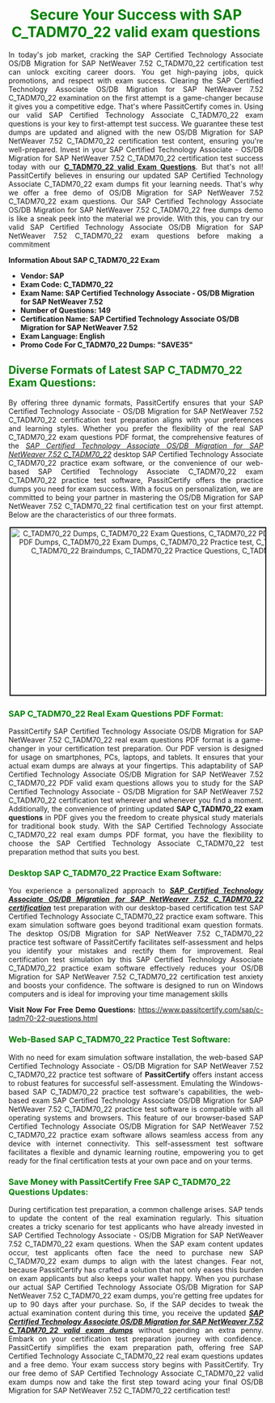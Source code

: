 <h1 style="text-align: center;"><strong><span style="display:block; color:Green; #AED6F1; ">Secure Your Success with SAP C_TADM70_22 valid exam questions </span></strong></h1>

<p style="text-align: justify;">In today's job market, cracking the SAP Certified Technology Associate OS/DB Migration for SAP NetWeaver 7.52 C_TADM70_22 certification test can unlock exciting career doors. You get high-paying jobs, quick promotions, and respect with exam success. Clearing the SAP Certified Technology Associate OS/DB Migration for SAP NetWeaver 7.52 C_TADM70_22 examination on the first attempt is a game-changer because it gives you a competitive edge. That's where PassitCertify comes in. Using our valid SAP Certified Technology Associate C_TADM70_22 exam questions is your key to first-attempt test success. We guarantee these test dumps are updated and aligned with the new OS/DB Migration for SAP NetWeaver 7.52 C_TADM70_22 certification test content, ensuring you're well-prepared. Invest in your SAP Certified Technology Associate - OS/DB Migration for SAP NetWeaver 7.52 C_TADM70_22 certification test success today with our <strong><a href="https://www.passitcertify.com/sap/c-tadm70-22-questions.html">C_TADM70_22 valid Exam Questions</a></strong>. But that's not all! PassitCertify believes in ensuring our updated SAP Certified Technology Associate C_TADM70_22 exam dumps fit your learning needs. That's why we offer a free demo of OS/DB Migration for SAP NetWeaver 7.52 C_TADM70_22 exam questions. Our SAP Certified Technology Associate OS/DB Migration for SAP NetWeaver 7.52 C_TADM70_22 free dumps demo is like a sneak peek into the material we provide. With this, you can try our valid SAP Certified Technology Associate OS/DB Migration for SAP NetWeaver 7.52 C_TADM70_22 exam questions before making a commitment</p>

<p><strong><strong>Information About SAP C_TADM70_22 Exam</strong></strong></p>

<ul>
	<li><strong><strong>Vendor: SAP</strong></strong></li>
	<li><strong><strong>Exam Code: C_TADM70_22</strong></strong></li>
	<li><strong><strong>Exam Name: SAP Certified Technology Associate - OS/DB Migration for SAP NetWeaver 7.52</strong></strong></li>
	<li><strong><strong>Number of Questions: 149</strong></strong></li>
	<li><strong><strong>Certification Name: SAP Certified Technology Associate OS/DB Migration for SAP NetWeaver 7.52</strong></strong></li>
	<li><strong><strong>Exam Language: English</strong></strong></li>
	<li><strong><strong>Promo Code For C_TADM70_22 Dumps: "SAVE35"</strong></strong></li>
</ul>

<h2><strong><span style="display:block; color:Green;">Diverse Formats of Latest SAP C_TADM70_22 Exam Questions:</span></strong></h2>

<p style="text-align: justify;">By offering three dynamic formats, PassitCertify ensures that your SAP Certified Technology Associate - OS/DB Migration for SAP NetWeaver 7.52 C_TADM70_22 certification test preparation aligns with your preferences and learning styles. Whether you prefer the flexibility of the real SAP C_TADM70_22 exam questions PDF format, the comprehensive features of the <u><em>SAP Certified Technology Associate OS/DB Migration for SAP NetWeaver 7.52 C_TADM70_22</em></u> desktop SAP Certified Technology Associate C_TADM70_22 practice exam software, or the convenience of our web-based SAP Certified Technology Associate C_TADM70_22 exam C_TADM70_22 practice test software, PassitCertify offers the practice dumps you need for exam success. With a focus on personalization, we are committed to being your partner in mastering the OS/DB Migration for SAP NetWeaver 7.52 C_TADM70_22 final certification test on your first attempt. Below are the characteristics of our three formats.</p>

<p style="text-align: center;"><a href="https://www.passitcertify.com/sap/c-tadm70-22-questions.html"><img alt="C_TADM70_22 Dumps, C_TADM70_22 Exam Questions, C_TADM70_22 PDF Questions, C_TADM70_22 PDF Dumps, C_TADM70_22 Exam Dumps, C_TADM70_22 Practice test, C_TADM70_22 Practice Exam, C_TADM70_22 Braindumps, C_TADM70_22 Practice Questions, C_TADM70_22 Test Questions," src="https://i.imgur.com/QqpAjtV.jpeg/BGLHpCy.jpeg/75Zi4s0.jpeg" style="height: 329px; width: 700px; border-width: 2px; border-style: solid; margin: 2px;" /></a></p>

<h3><strong><span style="display:block; color:Green;">SAP C_TADM70_22 Real Exam Questions PDF Format:</span></strong></h3>

<p style="text-align: justify;">PassitCertify SAP Certified Technology Associate OS/DB Migration for SAP NetWeaver 7.52 C_TADM70_22 real exam questions PDF format is a game-changer in your certification test preparation. Our PDF version is designed for usage on smartphones, PCs, laptops, and tablets. It ensures that your actual exam dumps are always at your fingertips. This adaptability of SAP Certified Technology Associate OS/DB Migration for SAP NetWeaver 7.52 C_TADM70_22 PDF valid exam questions allows you to study for the SAP Certified Technology Associate - OS/DB Migration for SAP NetWeaver 7.52 C_TADM70_22 certification test wherever and whenever you find a moment. Additionally, the convenience of printing updated <strong>SAP C_TADM70_22 exam questions</strong> in PDF gives you the freedom to create physical study materials for traditional book study. With the SAP Certified Technology Associate C_TADM70_22 real exam dumps PDF format, you have the flexibility to choose the SAP Certified Technology Associate C_TADM70_22 test preparation method that suits you best.</p>

<h3><strong><span style="display:block; color:Green;">Desktop SAP C_TADM70_22 Practice Exam Software:</span></strong></h3>

<p style="text-align: justify;">You experience a personalized approach to <u><em><strong>SAP Certified Technology Associate OS/DB Migration for SAP NetWeaver 7.52 C_TADM70_22 certification</strong></em></u> test preparation with our desktop-based certification test SAP Certified Technology Associate C_TADM70_22 practice exam software. This exam simulation software goes beyond traditional exam question formats. The desktop OS/DB Migration for SAP NetWeaver 7.52 C_TADM70_22 practice test software of PassitCertify facilitates self-assessment and helps you identify your mistakes and rectify them for improvement. Real certification test simulation by this SAP Certified Technology Associate C_TADM70_22 practice exam software effectively reduces your OS/DB Migration for SAP NetWeaver 7.52 C_TADM70_22 certification test anxiety and boosts your confidence. The software is designed to run on Windows computers and is ideal for improving your time management skills</p>

<p style="text-align: justify;"><strong>Visit Now For Free Demo Questions:</strong> <a href="https://www.passitcertify.com/sap/c-tadm70-22-questions.html">https://www.passitcertify.com/sap/c-tadm70-22-questions.html</a></p>

<h3><strong><span style="display:block; color:Green;">Web-Based SAP C_TADM70_22 Practice Test Software:</span></strong></h3>

<p style="text-align: justify;">With no need for exam simulation software installation, the web-based SAP Certified Technology Associate - OS/DB Migration for SAP NetWeaver 7.52 C_TADM70_22 practice test software of <strong>PassitCertify</strong> offers instant access to robust features for successful self-assessment. Emulating the Windows-based SAP C_TADM70_22 practice test software's capabilities, the web-based exam SAP Certified Technology Associate OS/DB Migration for SAP NetWeaver 7.52 C_TADM70_22 practice test software is compatible with all operating systems and browsers. This feature of our browser-based SAP Certified Technology Associate OS/DB Migration for SAP NetWeaver 7.52 C_TADM70_22 practice exam software allows seamless access from any device with internet connectivity. This self-assessment test software facilitates a flexible and dynamic learning routine, empowering you to get ready for the final certification tests at your own pace and on your terms.</p>

<h3><strong><span style="display:block; color:Green;">Save Money with PassitCertify Free SAP C_TADM70_22 Questions Updates:</span></strong></h3>

<p style="text-align: justify;">During certification test preparation, a common challenge arises. SAP tends to update the content of the real examination regularly. This situation creates a tricky scenario for test applicants who have already invested in SAP Certified Technology Associate - OS/DB Migration for SAP NetWeaver 7.52 C_TADM70_22 exam questions. When the SAP exam content updates occur, test applicants often face the need to purchase new SAP C_TADM70_22 exam dumps to align with the latest changes. Fear not, because PassitCertify has crafted a solution that not only eases this burden on exam applicants but also keeps your wallet happy. When you purchase our actual SAP Certified Technology Associate OS/DB Migration for SAP NetWeaver 7.52 C_TADM70_22 exam dumps, you're getting free updates for up to 90 days after your purchase. So, if the SAP decides to tweak the actual examination content during this time, you receive the updated <u><em><strong>SAP Certified Technology Associate OS/DB Migration for SAP NetWeaver 7.52 C_TADM70_22 valid exam dumps</strong></em></u> without spending an extra penny. Embark on your certification test preparation journey with confidence. PassitCertify simplifies the exam preparation path, offering free SAP Certified Technology Associate C_TADM70_22 real exam questions updates and a free demo. Your exam success story begins with PassitCertify. Try our free demo of SAP Certified Technology Associate C_TADM70_22 valid exam dumps now and take the first step toward acing your final OS/DB Migration for SAP NetWeaver 7.52 C_TADM70_22 certification test!</p>
